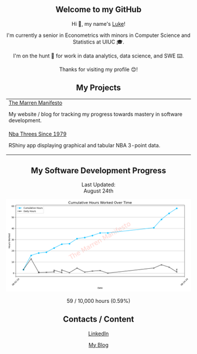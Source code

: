<div align="center">
    <h2>Welcome to my GitHub</h1>
    <p>Hi 👋, my name's <a href="https://lmarren1.github.io/the-marren-manifesto/">Luke</a>!</p>
    <p>I'm currently a senior in Econometrics with minors in Computer Science and Statistics at UIUC 🎓.</p>
    <p>I'm on the hunt 🏹 for work in data analytics, data science, and SWE ⌨️.</p>
    <p>Thanks for visiting my profile 😊!</p>
    <h2>My Projects</h2>
    <table>
        <tr>
            <td><a href="https://github.com/lmarren1/the-marren-manifesto/">The Marren Manifesto</a><p>My website / blog for tracking my progress towards mastery in software development.</p></td>
        </tr>
        <tr>
            <td><a href="https://github.com/lmarren1/nba-threes-since-1979">Nba Threes Since 1979</a><p>RShiny app displaying graphical and tabular NBA 3-point data.</p></td>
        </tr>
    </table>
    <h2>My Software Development Progress</h2>
    <p>Last Updated:<br>August 24th</p>
    <a href="https://lmarren1.github.io/the-marren-manifesto/"><img src="cumulative-hours-plot.png"></img></a>
    <p>59 / 10,000 hours (0.59%)</p>
    <h2>Contacts / Content</h2>
    <a href="https://www.linkedin.com/in/luke-marren-aa9912206/"><p>LinkedIn</p></a>
    <a href="https://lmarren1.github.io/the-marren-manifesto/blog-homepage"><p>My Blog</p></a>
</div>

